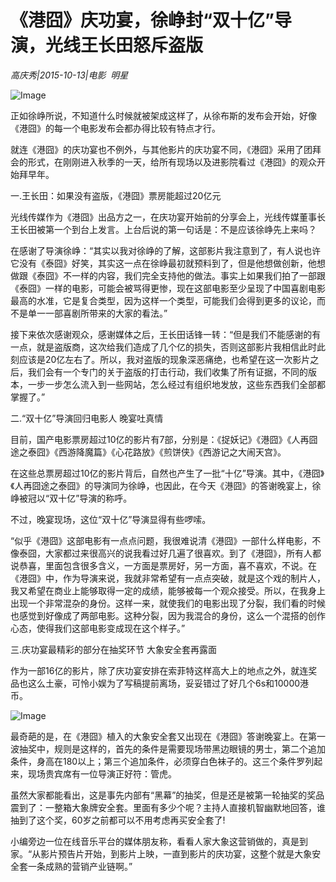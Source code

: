 # 《港囧》庆功宴，徐峥封“双十亿”导演，光线王长田怒斥盗版

*高庆秀|2015-10-13|电影 
                                                明星*

![Image](http://static.ylzbl.com/uploads/ueditor/php/upload/image/20171026/1509010667713272.jpeg)

正如徐峥所说，不知道什么时候就被架成这样了，从徐布斯的发布会开始，好像《港囧》的每一个电影发布会都办得比较有特点才行。

就连《港囧》的庆功宴也不例外，与其他影片的庆功宴不同，《港囧》采用了团拜会的形式，在刚刚进入秋季的一天，给所有现场以及进影院看过《港囧》的观众开始拜早年。

一.王长田：如果没有盗版，《港囧》票房能超过20亿元

光线传媒作为《港囧》出品方之一，在庆功宴开始前的分享会上，光线传媒董事长王长田被第一个到台上发言。上台后说的第一句话是：不是应该徐峥先上来吗？

在感谢了导演徐峥：“其实以我对徐峥的了解，这部影片我注意到了，有人说也许它没有《泰囧》好笑，其实这一点在徐峥最初就预料到了，但是他想做创新，他想做跟《泰囧》不一样的内容，我们完全支持他的做法。事实上如果我们拍了一部跟《泰囧》一样的电影，可能会被骂得更惨，现在这部电影至少呈现了中国喜剧电影最高的水准，它是复合类型，因为这样一个类型，可能我们会得到更多的议论，而不是单一一部喜剧所带来的大家的看法。”

接下来依次感谢观众，感谢媒体之后，王长田话锋一转：“但是我们不能感谢的有一点，就是盗版商，这次给我们造成了几个亿的损失，否则这部影片我相信此时此刻应该是20亿左右了。所以，我对盗版的现象深恶痛绝，也希望在这一次影片之后，我们会有一个专门的关于盗版的打击行动，我们收集了所有证据，不同的版本，一步一步怎么流入到一些网站，怎么经过有组织地发放，这些东西我们全部都掌握了。”

二.“双十亿”导演回归电影人 晚宴吐真情

目前，国产电影票房超过10亿的影片有7部，分别是：《捉妖记》《港囧》《人再囧途之泰囧》《西游降魔篇》《心花路放》《煎饼侠》《西游记之大闹天宫》。

在这些总票房超过10亿的影片背后，自然也产生了一批“十亿”导演。其中，《港囧》《人再囧途之泰囧》的导演同为徐峥，也因此，在今天《港囧》的答谢晚宴上，徐峥被冠以“双十亿”导演的称呼。

不过，晚宴现场，这位“双十亿”导演显得有些啰嗦。

“似乎《港囧》这部电影有一点点问题，我很难说清《港囧》一部什么样电影，不像泰囧，大家都过来很高兴的说我看过好几遍了很喜欢。到了《港囧》，所有人都说恭喜，里面包含很多含义，一方面是票房好，另一方面，喜不喜欢，不说。在《港囧》中，作为导演来说，我就非常希望有一点点突破，就是这个戏的制片人，我又希望在商业上能够取得一定的成绩，能够被每一个观众接受。所以，在我身上出现一个非常混杂的身份。这样一来，就使我们的电影出现了分裂，我们看的时候也感觉到好像成了两部电影。这种分裂，因为我混合的身份，这么一个混搭的创作心态，使得我们这部电影变成现在这个样子。”

三.庆功宴最精彩的部分在抽奖环节 大象安全套再露面

作为一部16亿的影片，除了庆功宴安排在索菲特这样高大上的地点之外，就连奖品也这么土豪，可怜小娱为了写稿提前离场，妥妥错过了好几个6s和10000港币。

![Image](http://static.ylzbl.com/uploads/ueditor/php/upload/image/20171026/1509010581493571.jpeg)

最奇葩的是，在《港囧》植入的大象安全套又出现在《港囧》答谢晚宴上。在第一波抽奖中，规则是这样的，首先的条件是需要现场带黑边眼镜的男士，第二个追加条件，身高在180以上；第三个追加条件，必须穿白色袜子的。这三个条件罗列起来，现场贵宾席有一位导演正好符：管虎。

虽然大家都能看出，这是事先内部有“黑幕”的抽奖，但是还是被第一轮抽奖的奖品震到了：一整箱大象牌安全套。里面有多少个呢？主持人直接机智幽默地回答，谁抽到了这个奖，60岁之前都可以不用考虑再买安全套了!

小编旁边一位在线音乐平台的媒体朋友称，看看人家大象这营销做的，真是到家。“从影片预告片开始，到影片上映，一直到影片的庆功宴，这整个就是大象安全套一条成熟的营销产业链啊。”

